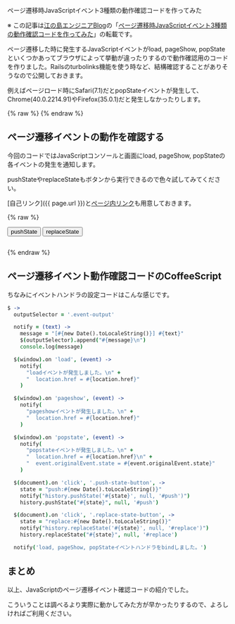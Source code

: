ページ遷移時JavaScriptイベント3種類の動作確認コードを作ってみた

※ この記事は[江の島エンジニアBlog](http://blog.enogineer.com/)の「[ページ遷移時JavaScriptイベント3種類の動作確認コードを作ってみた](http://blog.enogineer.com/2015/01/29/js-transition-events/)」の転載です。

ページ遷移した時に発生するJavaScriptイベントがload, pageShow, popStateといくつかあってブラウザによって挙動が違ったりするので動作確認用のコードを作りました。Railsのturbolinks機能を使う時など、結構確認することがありそうなので公開しておきます。

例えばページロード時にSafari(7.1)だとpopStateイベントが発生して、Chrome(40.0.2214.91)やFirefox(35.0.1)だと発生しなかったりします。

{% raw %}
<a name="self"></a>
<a name="push"></a>
<a name="replace"></a>
{% endraw %}

## ページ遷移イベントの動作を確認する

今回のコードではJavaScriptコンソールと画面にload, pageShow, popStateの各イベントの発生を通知します。

pushStateやreplaceStateもボタンから実行できるので色々試してみてください。

[自己リンク]({{ page.url }})と[ページ内リンク](#self)も用意しておきます。

{% raw %}
<script src="/js/jquery.min.js"></script>
<script src="/js/transition.js"></script>

<input type="button" class="push-state-button" value="pushState"/>
<input type="button" class="replace-state-button" value="replaceState"/>
<pre><code class="event-output"></code></pre>
{% endraw %}

## ページ遷移イベント動作確認コードのCoffeeScript

ちなみにイベントハンドラの設定コードはこんな感じです。

```coffee
$ ->
  outputSelector = '.event-output'

  notify = (text) ->
    message = "[#{new Date().toLocaleString()}] #{text}"
    $(outputSelector).append("#{message}\n")
    console.log(message)

  $(window).on 'load', (event) ->
    notify(
      "loadイベントが発生しました。\n" +
      "  location.href = #{location.href}"
    )

  $(window).on 'pageshow', (event) ->
    notify(
      "pageshowイベントが発生しました。\n" +
      "  location.href = #{location.href}"
    )

  $(window).on 'popstate', (event) ->
    notify(
      "popstateイベントが発生しました。\n" +
      "  location.href = #{location.href}\n" +
      "  event.originalEvent.state = #{event.originalEvent.state}"
    )

  $(document).on 'click', '.push-state-button', ->
    state = "push:#{new Date().toLocaleString()}"
    notify("history.pushState('#{state}', null, '#push')")
    history.pushState("#{state}", null, '#push')

  $(document).on 'click', '.replace-state-button', ->
    state = "replace:#{new Date().toLocaleString()}"
    notify("history.replaceState('#{state}', null, '#replace')")
    history.replaceState("#{state}", null, '#replace')

  notify('load, pageShow, popStateイベントハンドラをbindしました。')
```

## まとめ

以上、JavaScriptのページ遷移イベント確認コードの紹介でした。

こういうことは調べるより実際に動かしてみた方が早かったりするので、よろしければご利用ください。
